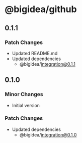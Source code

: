 # @bigidea/github

## 0.1.1

### Patch Changes

- Updated README.md
- Updated dependencies
  - @bigidea/integration@0.1.1

## 0.1.0

### Minor Changes

- Initial version

### Patch Changes

- Updated dependencies
  - @bigidea/integration@0.1.0

